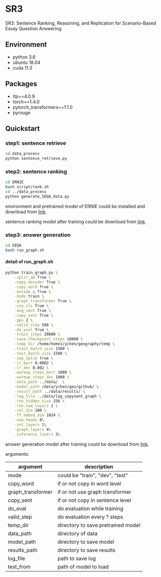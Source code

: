 # SR3

SR3: Sentence Ranking, Reasoning, and Replication for Scenario-Based Essay Question Answering

## Environment

- python 3.6
- ubuntu 18.04
- cuda 11.3

## Packages

- ltp==4.0.9
- torch==1.4.0
- pytorch_transformers==1.1.0
- pyrouge

## Quickstart

### step1: sentence retrieve

```bash
cd data_process
python sentence_retrieve.py
```

### step2: sentence ranking

```bash
cd ERNIE
bash script/rank.sh
cd ../data_process
python generate_SEQA_data.py
```

environment and pretrained model of ERNIE could be installed and download from [link](https://github.com/PaddlePaddle/ERNIE).

sentence ranking model after training could be download from [link](https://drive.google.com/file/d/1noA5I7jlqglSrfjb1GsWy7qcHtGF6QXc/view?usp=sharing).

### step3: answer generation

```bash
cd SEQA
bash run_graph.sh
```

#### detail of run_graph.sh

```bash
python train_graph.py \
    -split_qm True \
    -copy_decoder True \
    -copy_word True \
    -encode_q True \
    -mode train \
    -graph_transformer True \
    -use_cls True \
    -avg_sent True \
    -copy_sent True \
    -gpu 2 \
    -valid_step 500 \
    -do_eval True \
    -train_steps 20000 \
    -save_checkpoint_steps 10000 \
    -temp_dir /home/home1/ychen/geography/temp \
    -train_batch_size 1500 \
    -test_batch_size 1500 \
    -sep_optim true \
    -lr_bert 0.0002 \
    -lr_dec 0.002 \
    -warmup_steps_bert 1000 \
    -warmup_steps_dec 1000 \
    -data_path ../data/  \
    -model_path /data/ychen/geo/github/ \
    -result_path ../data/results/ \
    -log_file ../data/log_copysent_graph \
    -rnn_hidden_size 256 \
    -rnn_num_layers 2 \
    -rel_dim 100 \
    -ff_embed_dim 1024 \
    -num_heads 8\
    -snt_layers 1\
    -graph_layers 4\
    -inference_layers 3\
```
answer generation model after training could be download from [link](https://drive.google.com/file/d/11VKNSdH9NxerKcZf3Tql26-qa1-XcghD/view?usp=sharing).

arguments:

| argument          | description                        |
| ----------------- | ---------------------------------- |
| mode              | could be "train", "dev", "test"    |
| copy_word         | if or not copy in word level       |
| graph_transformer | if or not use graph transformer    |
| copy_sent         | if or not copy in sentence level   |
| do_eval           | do evaluation while training       |
| valid_step        | do evaluation every ? steps        |
| temp_dir          | directory to save pretrained model |
| data_path         | directory of data                  |
| model_path        | directory to save model            |
| results_path      | directory to save results          |
| log_file          | path to save log                   |
| test_from         | path of model to load              |


